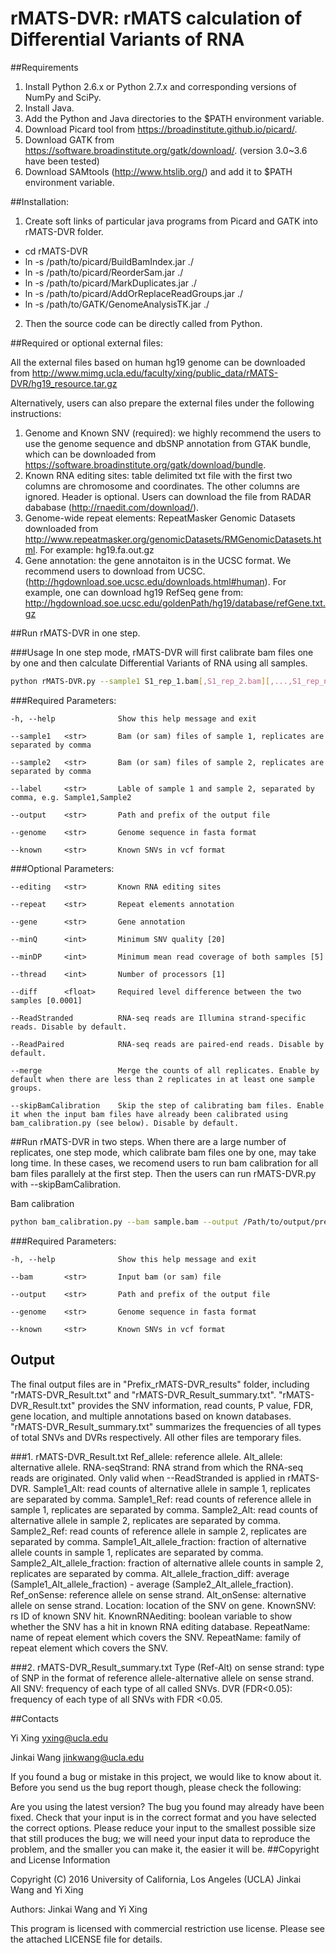 # rMATS-DVR: rMATS calculation of Differential Variants of RNA

##Requirements

1. Install Python 2.6.x or Python 2.7.x and corresponding versions of NumPy and SciPy. 
2. Install Java.
3. Add the Python and Java directories to the $PATH environment variable.
4. Download Picard tool from https://broadinstitute.github.io/picard/.
5. Download GATK from https://software.broadinstitute.org/gatk/download/. (version 3.0~3.6 have been tested)
6. Download SAMtools (http://www.htslib.org/) and add it to $PATH environment variable.

##Installation:

1. Create soft links of particular java programs from Picard and GATK into rMATS-DVR folder.<br>
 - cd rMATS-DVR <br>
 - ln -s  /path/to/picard/BuildBamIndex.jar ./ <br>
 - ln -s /path/to/picard/ReorderSam.jar ./ <br>
 - ln -s /path/to/picard/MarkDuplicates.jar ./ <br>
 - ln -s /path/to/picard/AddOrReplaceReadGroups.jar ./ <br>
 - ln -s /path/to/GATK/GenomeAnalysisTK.jar ./ <br>
2. Then the source code can be directly called from Python. <br>

##Required or optional external files:

All the external files based on human hg19 genome can be downloaded from http://www.mimg.ucla.edu/faculty/xing/public_data/rMATS-DVR/hg19_resource.tar.gz

Alternatively, users can also prepare the external files under the following instructions:

1. Genome and Known SNV (required): we highly recommend the users to use the genome sequence and dbSNP annotation from GTAK bundle, which can be downloaded from https://software.broadinstitute.org/gatk/download/bundle. 
2. Known RNA editing sites: table delimited txt file with the first two columns are chromosome and coordinates. The other columns are ignored. Header is optional. Users can download the file from RADAR dababase (http://rnaedit.com/download/).
3. Genome-wide repeat elements: RepeatMasker Genomic Datasets downloaded from http://www.repeatmasker.org/genomicDatasets/RMGenomicDatasets.html. For example: hg19.fa.out.gz
4. Gene annotation: the gene annotaiton is in the UCSC format. We recommend users to download from UCSC. (http://hgdownload.soe.ucsc.edu/downloads.html#human). For example, one can download hg19 RefSeq gene from: http://hgdownload.soe.ucsc.edu/goldenPath/hg19/database/refGene.txt.gz


##Run rMATS-DVR in one step.

###Usage
In one step mode, rMATS-DVR will first calibrate bam files one by one and then calculate Differential Variants of RNA using all samples.

```bash
python rMATS-DVR.py --sample1 S1_rep_1.bam[,S1_rep_2.bam][,...,S1_rep_n.bam] --sample2 S2_rep_1.bam[,S2_rep_2.bam][,...,S2_rep_n.bam] --label S1,S2 --genome hg19.fa --known dbSNP147.vcf --output /Path/to/output/S1_vs_S2 [--editing RADAR2.txt] [--repeat repeats.txt] [--gene RefSeq.txt] [--minQ 20] [--minDP 5] [--thread 1] [--diff 0.0001] [--merge] [--skipBamCalibration]
```

###Required Parameters:

	-h, --help              Show this help message and exit

	--sample1   <str>       Bam (or sam) files of sample 1, replicates are separated by comma
	
	--sample2   <str>       Bam (or sam) files of sample 2, replicates are separated by comma
	
	--label     <str>       Lable of sample 1 and sample 2, separated by comma, e.g. Sample1,Sample2

	--output    <str>       Path and prefix of the output file

	--genome    <str>       Genome sequence in fasta format

	--known     <str>       Known SNVs in vcf format
	
###Optional Parameters:

	--editing   <str>       Known RNA editing sites
	
	--repeat    <str>       Repeat elements annotation
	
	--gene      <str>       Gene annotation

	--minQ      <int>       Minimum SNV quality [20]
	
	--minDP     <int>       Minimum mean read coverage of both samples [5]
	
	--thread    <int>       Number of processors [1]
	
	--diff      <float>     Required level difference between the two samples [0.0001]
	
	--ReadStranded          RNA-seq reads are Illumina strand-specific reads. Disable by default.
	
	--ReadPaired            RNA-seq reads are paired-end reads. Disable by default.
	
	--merge                 Merge the counts of all replicates. Enable by default when there are less than 2 replicates in at least one sample groups.
	
	--skipBamCalibration    Skip the step of calibrating bam files. Enable it when the input bam files have already been calibrated using bam_calibration.py (see below). Disable by default. 
	

##Run rMATS-DVR in two steps.
When there are a large number of replicates, one step mode, which calibrate bam files one by one,  may take long time. In these cases, we recomend users to run bam calibration for all bam files parallely at the first step. Then the users can run rMATS-DVR.py with --skipBamCalibration.

Bam calibration
```bash
python bam_calibration.py --bam sample.bam --output /Path/to/output/prefix --genome hg19.fa --known dbSNP147.vcf
```	

###Required Parameters:

	-h, --help              Show this help message and exit

	--bam       <str>       Input bam (or sam) file

	--output    <str>       Path and prefix of the output file

	--genome    <str>       Genome sequence in fasta format

	--known     <str>       Known SNVs in vcf format


## Output

The final output files are in "Prefix_rMATS-DVR_results" folder, including "rMATS-DVR_Result.txt" and "rMATS-DVR_Result_summary.txt".
"rMATS-DVR_Result.txt" provides the SNV information, read counts, P value, FDR, gene location, and multiple annotations based on known databases. "rMATS-DVR_Result_summary.txt" summarizes the frequencies of all types of total SNVs and DVRs respectively. All other files are temporary files.

###1. rMATS-DVR_Result.txt
	 Ref_allele: reference allele.
	 Alt_allele: alternative allele.
	 RNA-seqStrand: RNA strand from which the RNA-seq reads are originated. Only valid when --ReadStranded is applied in rMATS-DVR.
	 Sample1_Alt: read counts of alternative allele in sample 1, replicates are separated by comma.
	 Sample1_Ref: read counts of reference allele in sample 1, replicates are separated by comma.
	 Sample2_Alt: read counts of alternative allele in sample 2, replicates are separated by comma.
	 Sample2_Ref: read counts of reference allele in sample 2, replicates are separated by comma.
	 Sample1_Alt_allele_fraction: fraction of alternative allele counts in sample 1, replicates are separated by comma.
	 Sample2_Alt_allele_fraction: fraction of alternative allele counts in sample 2, replicates are separated by comma.
	 Alt_allele_fraction_diff: average (Sample1_Alt_allele_fraction) - average (Sample2_Alt_allele_fraction).
	 Ref_onSense: reference allele on sense strand.
	 Alt_onSense: alternative allele on sense strand.
	 Location: location of the SNV on gene.
	 KnownSNV: rs ID of known SNV hit.
	 KnownRNAediting: boolean variable to show whether the SNV has a hit in known RNA editing database.
	 RepeatName: name of repeat element which covers the SNV.
	 RepeatName: family of repeat element which covers the SNV.

###2. rMATS-DVR_Result_summary.txt
	 Type (Ref-Alt) on sense strand: type of SNP in the format of reference allele-alternative allele on sense strand.
	 All SNV: frequency of each type of all called SNVs. 
	 DVR (FDR<0.05): frequency of each type of all SNVs with FDR <0.05. 

##Contacts

Yi Xing yxing@ucla.edu

Jinkai Wang jinkwang@ucla.edu

If you found a bug or mistake in this project, we would like to know about it. Before you send us the bug report though, please check the following:

Are you using the latest version? The bug you found may already have been fixed.
Check that your input is in the correct format and you have selected the correct options.
Please reduce your input to the smallest possible size that still produces the bug; we will need your input data to reproduce the problem, and the smaller you can make it, the easier it will be.
##Copyright and License Information

Copyright (C) 2016 University of California, Los Angeles (UCLA) Jinkai Wang and Yi Xing

Authors: Jinkai Wang and Yi Xing

This program is licensed with commercial restriction use license. Please see the attached LICENSE file for details.

